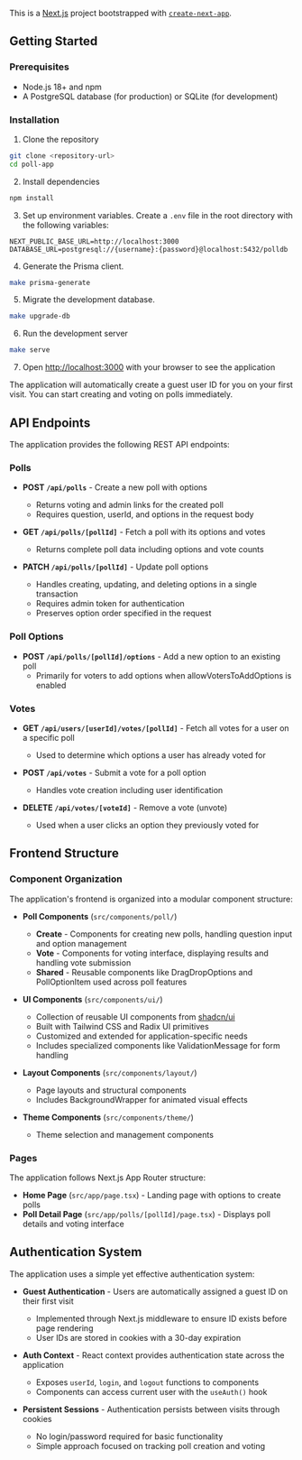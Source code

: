 This is a [Next.js](https://nextjs.org) project bootstrapped with [`create-next-app`](https://nextjs.org/docs/app/api-reference/cli/create-next-app).

## Getting Started

### Prerequisites

- Node.js 18+ and npm
- A PostgreSQL database (for production) or SQLite (for development)

### Installation

1. Clone the repository

```bash
git clone <repository-url>
cd poll-app
```

2. Install dependencies

```bash
npm install
```

3. Set up environment variables. Create a `.env` file in the root directory with the following variables:

```
NEXT_PUBLIC_BASE_URL=http://localhost:3000
DATABASE_URL=postgresql://{username}:{password}@localhost:5432/polldb
```

4. Generate the Prisma client.

```bash
make prisma-generate
```

5. Migrate the development database.

```bash
make upgrade-db
```

6. Run the development server

```bash
make serve
```

7. Open [http://localhost:3000](http://localhost:3000) with your browser to see the application

The application will automatically create a guest user ID for you on your first visit. You can start creating and voting on polls immediately.

## API Endpoints

The application provides the following REST API endpoints:

### Polls

- **POST `/api/polls`** - Create a new poll with options

  - Returns voting and admin links for the created poll
  - Requires question, userId, and options in the request body

- **GET `/api/polls/[pollId]`** - Fetch a poll with its options and votes

  - Returns complete poll data including options and vote counts

- **PATCH `/api/polls/[pollId]`** - Update poll options
  - Handles creating, updating, and deleting options in a single transaction
  - Requires admin token for authentication
  - Preserves option order specified in the request

### Poll Options

- **POST `/api/polls/[pollId]/options`** - Add a new option to an existing poll
  - Primarily for voters to add options when allowVotersToAddOptions is enabled

### Votes

- **GET `/api/users/[userId]/votes/[pollId]`** - Fetch all votes for a user on a specific poll

  - Used to determine which options a user has already voted for

- **POST `/api/votes`** - Submit a vote for a poll option

  - Handles vote creation including user identification

- **DELETE `/api/votes/[voteId]`** - Remove a vote (unvote)
  - Used when a user clicks an option they previously voted for

## Frontend Structure

### Component Organization

The application's frontend is organized into a modular component structure:

- **Poll Components** (`src/components/poll/`)

  - **Create** - Components for creating new polls, handling question input and option management
  - **Vote** - Components for voting interface, displaying results and handling vote submission
  - **Shared** - Reusable components like DragDropOptions and PollOptionItem used across poll features

- **UI Components** (`src/components/ui/`)

  - Collection of reusable UI components from [shadcn/ui](https://ui.shadcn.com/)
  - Built with Tailwind CSS and Radix UI primitives
  - Customized and extended for application-specific needs
  - Includes specialized components like ValidationMessage for form handling

- **Layout Components** (`src/components/layout/`)

  - Page layouts and structural components
  - Includes BackgroundWrapper for animated visual effects

- **Theme Components** (`src/components/theme/`)
  - Theme selection and management components

### Pages

The application follows Next.js App Router structure:

- **Home Page** (`src/app/page.tsx`) - Landing page with options to create polls
- **Poll Detail Page** (`src/app/polls/[pollId]/page.tsx`) - Displays poll details and voting interface

## Authentication System

The application uses a simple yet effective authentication system:

- **Guest Authentication** - Users are automatically assigned a guest ID on their first visit

  - Implemented through Next.js middleware to ensure ID exists before page rendering
  - User IDs are stored in cookies with a 30-day expiration

- **Auth Context** - React context provides authentication state across the application

  - Exposes `userId`, `login`, and `logout` functions to components
  - Components can access current user with the `useAuth()` hook

- **Persistent Sessions** - Authentication persists between visits through cookies
  - No login/password required for basic functionality
  - Simple approach focused on tracking poll creation and voting
